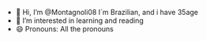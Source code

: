 - 👋 Hi, I’m @Montagnoli08 I´m Brazilian, and i have 35age
- 👀 I’m interested in learning and reading
- 😄 Pronouns: All the pronouns
<!---
Montagnoli08/Montagnoli08 is a ✨ special ✨ repository because its `README.md` (this file) appears on your GitHub profile.
You can click the Preview link to take a look at your changes.
--->
